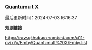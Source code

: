 ### Quantumult X

最后更新时间：2024-07-03 16:16:37

**规则链接**

https://raw.githubusercontent.com/xi11-ov/xi/x/Emby/Quantumult%20X/Emby.list